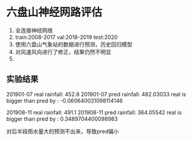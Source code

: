 # 六盘山神经网路评估
1. 全连接神经网络
2. train:2008-2017  val:2018-2019  test:2020
3. 使用六盘山气象站的数据进行预测，历史回归模型
4. 对风速风向进行了修正，结果仍然不明显
5. 

## 实验结果
201901-07 real rainfall:  452.8 
201901-07 pred rainfall:  482.03033 
real is bigger than pred by : -0.060640031098114146  

201908-11 real rainfall:  491.1 
201908-11 pred rainfall:  364.05542 
real is bigger than pred by : 0.3489704400098983 

对后半段雨水量大的预测不出来，导致pred偏小
